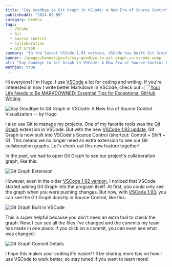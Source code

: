 ```yaml
---
title: "Say Goodbye to Git Graph in VSCode: A New Era of Source Control Visualization"
publishedAt: "2024-09-09"
category: DevEnv
tags:
  - VSCode
  - Git
  - Source Control
  - Collaboration
  - Git Graph
summary: "In the latest VSCode 1.93 version, VSCode has built Git Graph right into its Source Control tool, so we don't need an extra extension to see our Git history anymore. Let's explore this cool new feature together!"
banner: /images/banner/posts/say-goodbye-to-git-graph-in-vscode.webp
alt: "Say Goodbye to Git Graph in VSCode: A New Era of Source Control Visualization"
mathjax: true
---
```


Hi everyone! I'm Hugo. I use [VSCode](https://code.visualstudio.com/) a lot for coding and writing. If you're interested in how I write better Markdown in VSCode, check out 👉🏻 [Your Life Needs to Be MARKDOWNED: Essential Tips for Exceptional GitHub Writing](https://medium.com/@1chooo/vyour-life-need-to-be-markdowned-essential-tips-for-exceptional-github-writing-08c23ddc3464).

![Say Goodbye to Git Graph in VSCode: A New Era of Source Control Visualization -- by Hugo](/images/banner/posts/say-goodbye-to-git-graph-in-vscode.webp)

I also use Git to manage my projects. One of my favorite tools was the [Git Graph](https://marketplace.visualstudio.com/items?itemName=mhutchie.git-graph) extension in VSCode. But with the new [VSCode 1.93 update](https://code.visualstudio.com/updates/v1_93), Git Graph is now built into VSCode's Source Control (shortcut: Control + Shift + G). This means we no longer need an extra extension to see our Git collaboration graphs. Let's check out this new feature together!

In the past, we had to open Git Graph to see our project's collaboration graph, like this:

![Git Graph Extension](/images/posts/say-goodbye-to-git-graph-in-vscode/git-graph.png)

However, even in the older [VSCode 1.92 version](https://code.visualstudio.com/updates/v1_92), I noticed that VSCode started adding Git Graph into the program itself. At first, you could only see the graph when you were pushing changes. But now, with [VSCode 1.93](https://code.visualstudio.com/updates/v1_93), you can see the Git Graph directly in Source Control, like this:

![Git Graph Built in VSCode](/images/posts/say-goodbye-to-git-graph-in-vscode/git-graph-in-vscode.png)

This is super helpful because you don't need an extra tool to check the graph. Now, I can see all the files I've changed and the commits my team has made in one place. If you click on a commit, you can even see what was changed:

![Git Graph Commit Details](/images/posts/say-goodbye-to-git-graph-in-vscode/commit-details-in-git-graph.png)

I hope this makes your coding life easier! I'll be sharing more tips on how I use VSCode to work better, so stay tuned if you want to learn more!
